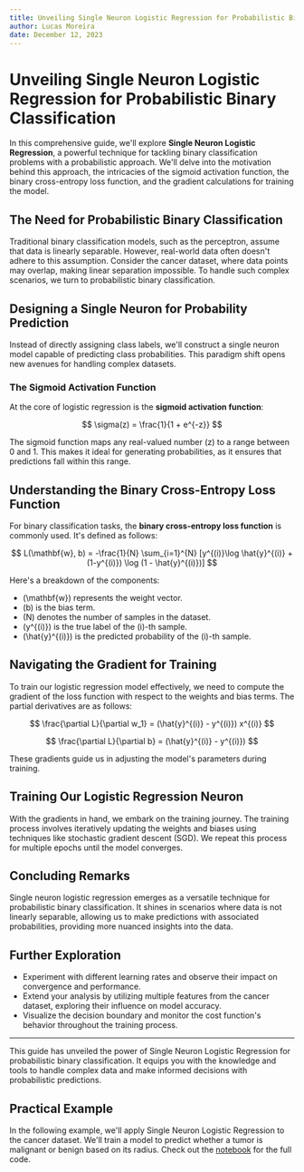 ```yaml
---
title: Unveiling Single Neuron Logistic Regression for Probabilistic Binary Classification
author: Lucas Moreira
date: December 12, 2023
---
```


# Unveiling Single Neuron Logistic Regression for Probabilistic Binary Classification

In this comprehensive guide, we'll explore **Single Neuron Logistic Regression**, a powerful technique for tackling binary classification problems with a probabilistic approach. We'll delve into the motivation behind this approach, the intricacies of the sigmoid activation function, the binary cross-entropy loss function, and the gradient calculations for training the model.

## The Need for Probabilistic Binary Classification

Traditional binary classification models, such as the perceptron, assume that data is linearly separable. However, real-world data often doesn't adhere to this assumption. Consider the cancer dataset, where data points may overlap, making linear separation impossible. To handle such complex scenarios, we turn to probabilistic binary classification.

## Designing a Single Neuron for Probability Prediction

Instead of directly assigning class labels, we'll construct a single neuron model capable of predicting class probabilities. This paradigm shift opens new avenues for handling complex datasets.

### The Sigmoid Activation Function

At the core of logistic regression is the **sigmoid activation function**:

$$
\sigma(z) = \frac{1}{1 + e^{-z}}
$$

The sigmoid function maps any real-valued number \(z\) to a range between 0 and 1. This makes it ideal for generating probabilities, as it ensures that predictions fall within this range.

## Understanding the Binary Cross-Entropy Loss Function

For binary classification tasks, the **binary cross-entropy loss function** is commonly used. It's defined as follows:

$$
L(\mathbf{w}, b) = -\frac{1}{N} \sum_{i=1}^{N} [y^{(i)}\log \hat{y}^{(i)} + (1-y^{(i)}) \log (1 - \hat{y}^{(i)})]
$$

Here's a breakdown of the components:
- \(\mathbf{w}\) represents the weight vector.
- \(b\) is the bias term.
- \(N\) denotes the number of samples in the dataset.
- \(y^{(i)}\) is the true label of the \(i\)-th sample.
- \(\hat{y}^{(i)}\) is the predicted probability of the \(i\)-th sample.

## Navigating the Gradient for Training

To train our logistic regression model effectively, we need to compute the gradient of the loss function with respect to the weights and bias terms. The partial derivatives are as follows:

$$
\frac{\partial L}{\partial w_1} = (\hat{y}^{(i)} - y^{(i)}) x^{(i)}
$$

$$
\frac{\partial L}{\partial b} = (\hat{y}^{(i)} - y^{(i)})
$$

These gradients guide us in adjusting the model's parameters during training.

## Training Our Logistic Regression Neuron

With the gradients in hand, we embark on the training journey. The training process involves iteratively updating the weights and biases using techniques like stochastic gradient descent (SGD). We repeat this process for multiple epochs until the model converges.

## Concluding Remarks

Single neuron logistic regression emerges as a versatile technique for probabilistic binary classification. It shines in scenarios where data is not linearly separable, allowing us to make predictions with associated probabilities, providing more nuanced insights into the data.

## Further Exploration

- Experiment with different learning rates and observe their impact on convergence and performance.
- Extend your analysis by utilizing multiple features from the cancer dataset, exploring their influence on model accuracy.
- Visualize the decision boundary and monitor the cost function's behavior throughout the training process.

---

This guide has unveiled the power of Single Neuron Logistic Regression for probabilistic binary classification. It equips you with the knowledge and tools to handle complex data and make informed decisions with probabilistic predictions.

## Practical Example

In the following example, we'll apply Single Neuron Logistic Regression to the cancer dataset. We'll train a model to predict whether a tumor is malignant or benign based on its radius. Check out the [notebook](/1_Supervised_Learning/6_Single_Neuron_Logistic_Regression_and_Classification/single_neuron.ipynb) for the full code.
